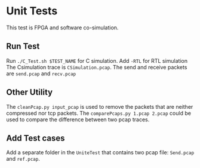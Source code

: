 # Unit Tests
This test is FPGA and software co-simulation. 
## Run Test
Run `./C_Test.sh $TEST_NAME` for C simulation. 
Add `-RTL` for RTL simulation
The Csimulation trace is `CSimulation.pcap`. The send and receive packets are `send.pcap` and `recv.pcap`
## Other Utility
The `cleanPcap.py input_pcap` is used to remove the packets that are neither compressed nor tcp packets. 
The `comparePcaps.py 1.pcap 2.pcap` could be used to compare the difference between two pcap traces.
## Add Test cases
Add a separate folder in the `UniteTest` that contains two pcap file: `Send.pcap` and `ref.pcap`.
